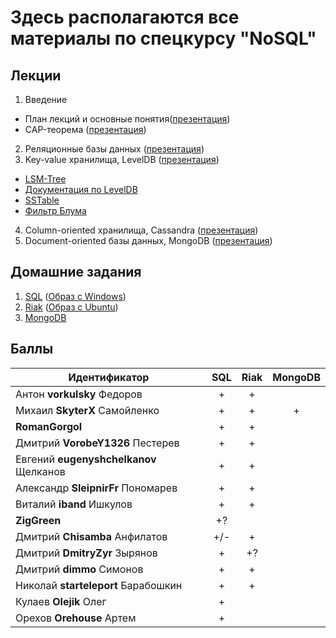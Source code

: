 # Здесь располагаются все материалы по спецкурсу "NoSQL"

## Лекции
1. Введение
 * План лекций и основные понятия([презентация](https://s3-eu-west-1.amazonaws.com/nosql-course/presentations/Введение.pdf))
 * CAP-теорема ([презентация](https://s3-eu-west-1.amazonaws.com/nosql-course/presentations/CAP.pdf))
2. Реляционные базы данных ([презентация](https://s3-eu-west-1.amazonaws.com/nosql-course/presentations/SQL.pdf))
3. Key-value хранилища, LevelDB ([презентация](https://s3-eu-west-1.amazonaws.com/nosql-course/presentations/levelDB.pdf))
 * [LSM-Tree](http://nosqlsummer.org/paper/lsm-tree)
 * [Документация по LevelDB](http://leveldb.googlecode.com/svn/trunk/doc/impl.html)
 * [SSTable](http://www.igvita.com/2012/02/06/sstable-and-log-structured-storage-leveldb/)
 * [Фильтр Блума](http://ru.wikipedia.org/wiki/Фильтр_Блума)
4. Column-oriented хранилища, Cassandra ([презентация](https://s3-eu-west-1.amazonaws.com/nosql-course/presentations/cassandra.pdf))
5. Document-oriented базы данных, MongoDB ([презентация](https://s3-eu-west-1.amazonaws.com/nosql-course/presentations/MongoDB.pdf))

## Домашние задания
1. [SQL](https://s3-eu-west-1.amazonaws.com/nosql-course/hw/SQL.pdf) ([Образ с Windows](https://drive.google.com/folderview?id=0BxzEa1Urn3HPOVBlMTMwME9FZ1k&usp=sharing))
2. [Riak](https://s3-eu-west-1.amazonaws.com/nosql-course/hw/Riak.pdf) ([Образ с Ubuntu](https://s3-eu-west-1.amazonaws.com/nosql-course/hw/Ubuntu+Server.ova))
3. [MongoDB](https://s3-eu-west-1.amazonaws.com/nosql-course/hw/MongoDB.pdf)

## Баллы
| Идентификатор                         | SQL | Riak | MongoDB |
|---------------------------------------|:---:|:----:|:-------:|
| Антон **vorkulsky** Федоров           |  +  |   +  |         |
| Михаил **SkyterX** Самойленко         |  +  |   +  |    +    |
| **RomanGorgol**                       |  +  |   +  |         |
| Дмитрий **VorobeY1326** Пестерев      |  +  |   +  |         |
| Евгений **eugenyshchelkanov** Щелканов|  +  |   +  |         |
| Александр **SleipnirFr** Пономарев    |  +  |   +  |         |
| Виталий **iband** Ишкулов             |  +  |   +  |         |
| **ZigGreen**                          |  +? |      |         |
| Дмитрий **Chisamba** Анфилатов        | +/- |   +  |         |
| Дмитрий **DmitryZyr** Зырянов         |  +  |   +? |         |
| Дмитрий **dimmo** Симонов             |  +  |   +  |         |
| Николай **starteleport** Барабошкин   |  +  |   +  |         |
| Кулаев **Olejik** Олег                |  +  |      |         |
| Орехов **Orehouse** Артем             |  +  |      |         |
